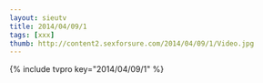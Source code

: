 ```yaml
--- 
layout: sieutv
title: 2014/04/09/1
tags: [xxx]
thumb: http://content2.sexforsure.com/2014/04/09/1/Video.jpg
---
```

{% include tvpro key="2014/04/09/1" %} 
